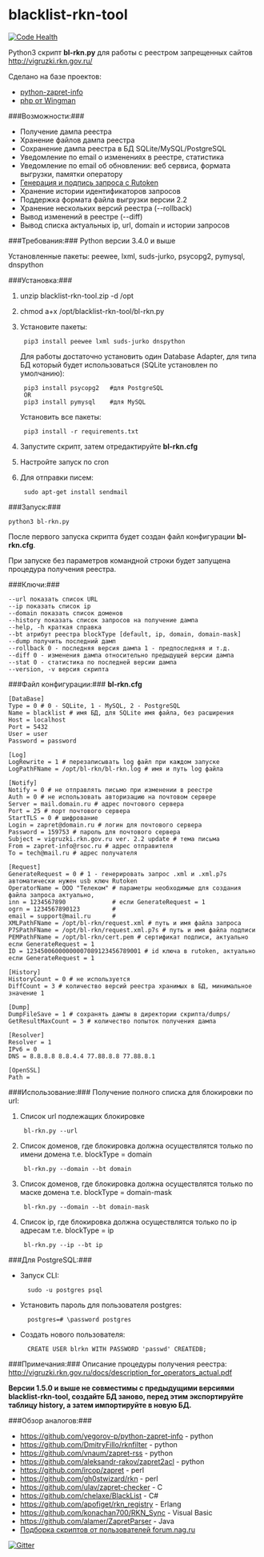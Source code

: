 # blacklist-rkn-tool

[![Code Health](https://landscape.io/github/Prototype-X/blacklist-rkn-tool/master/landscape.svg?style=flat)](https://landscape.io/github/Prototype-X/blacklist-rkn-tool/master)

Python3 скрипт **bl-rkn.py** для работы с реестром запрещенных сайтов http://vigruzki.rkn.gov.ru/

Сделано на базе проектов:
* [python-zapret-info](https://github.com/yegorov-p/python-zapret-info)
* [php от Wingman](https://www.evernote.com/shard/s185/sh/ceb0b021-47e7-4c61-ab43-bc6db27fe919/c535b6e5047ec69d304519fe81c2c9ac?noteKey=c535b6e5047ec69d304519fe81c2c9ac)

###Возможности:###
* Получение дампа реестра
* Хранение файлов дампа реестра
* Сохранение дампа реестра в БД SQLite/MySQL/PostgreSQL
* Уведомление по email о изменениях в реестре, статистика
* Уведомление по email об обновлении: веб сервиса, формата выгрузки, памятки оператору
* [Генерация и подпись запроса с Rutoken](https://github.com/Prototype-X/blacklist-rkn-tool/blob/master/Rutoken.md)
* Хранение истории идентификаторов запросов
* Поддержка формата файла выгрузки версии 2.2
* Хранение нескольких версий реестра (--rollback)
* Вывод изменений в реестре (--diff)
* Вывод списка актуальных ip, url, domain и истории запросов

###Требования:###
Python версии 3.4.0 и выше

Установленные пакеты: peewee, lxml, suds-jurko, psycopg2, pymysql, dnspython

###Установка:###
1. unzip blacklist-rkn-tool.zip  -d /opt 
2. chmod a+x /opt/blacklist-rkn-tool/bl-rkn.py
3. Установите пакеты:

        pip3 install peewee lxml suds-jurko dnspython
    
    Для работы достаточно установить один Database Adapter, для типа БД который будет использоваться (SQLite установлен по умолчанию):
    
        pip3 install psycopg2   #для PostgreSQL
        OR
        pip3 install pymysql    #для MySQL
    
    Установить все пакеты:
        
        pip3 install -r requirements.txt
    
4. Запустите скрипт, затем отредактируйте **bl-rkn.cfg**
5. Настройте запуск по cron

6. Для отправки писем:

        sudo apt-get install sendmail

###Запуск:###

    python3 bl-rkn.py

После первого запуска скрипта будет создан файл конфигурации **bl-rkn.cfg**.

При запуске без параметров командной строки будет запущена процедура получения реестра.

###Ключи:###

    --url показать список URL
    --ip показать список ip
    --domain показать список доменов
    --history показать список запросов на получение дампа
    --help, -h краткая справка
    --bt атрибут реестра blockType [default, ip, domain, domain-mask]  
    --dump получить последний дамп
    --rollback 0 - последняя версия дампа 1 - предпоследняя и т.д.
    --diff 0 - изменения дампа относительно предыдущей версии дампа
    --stat 0 - статистика по последней версии дампа
    --version, -v версия скрипта
    
###Файл конфигурации:###
**bl-rkn.cfg**

    [DataBase]
    Type = 0 # 0 - SQLite, 1 - MySQL, 2 - PostgreSQL
    Name = blacklist # имя БД, для SQLite имя файла, без расширения
    Host = localhost
    Port = 5432
    User = user
    Password = password

    [Log]
    LogRewrite = 1 # перезаписывать log файл при каждом запуске
    LogPathFName = /opt/bl-rkn/bl-rkn.log # имя и путь log файла

    [Notify]
    Notify = 0 # не отправлять письмо при изменении в реестре
    Auth = 0 # не использовать авторизацию на почтовом сервере
    Server = mail.domain.ru # адрес почтового сервера
    Port = 25 # порт почтового сервера
    StartTLS = 0 # шифрование
    Login = zapret@domain.ru # логин для почтового сервера
    Password = 159753 # пароль для почтового сервера
    Subject = vigruzki.rkn.gov.ru ver. 2.2 update # тема письма
    From = zapret-info@rsoc.ru # адрес отправителя
    To = tech@mail.ru # адрес получателя

    [Request]
    GenerateRequest = 0 # 1 - генерировать запрос .xml и .xml.p7s автоматически нужен usb ключ Rutoken
    OperatorName = ООО "Телеком" # параметры необходимые для создания файла запроса актуально,
    inn = 1234567890             # если GenerateRequest = 1
    ogrn = 1234567890123         #
    email = support@mail.ru      #
    XMLPathFName = /opt/bl-rkn/request.xml # путь и имя файла запроса
    P7SPathFName = /opt/bl-rkn/request.xml.p7s # путь и имя файла подписи
    PEMPathFName = /opt/bl-rkn/cert.pem # сертификат подписи, актуально если GenerateRequest = 1
    ID = 12345006000000007089123456789001 # id ключа в rutoken, актуально если GenerateRequest = 1

    [History]
    HistoryCount = 0 # не используется
    DiffCount = 3 # количество версий реестра хранимых в БД, минимальное значение 1 

    [Dump]
    DumpFileSave = 1 # сохранять дампы в директории скрипта/dumps/
    GetResultMaxCount = 3 # количество попыток получения дампа
    
    [Resolver]
    Resolver = 1
    IPv6 = 0
    DNS = 8.8.8.8 8.8.4.4 77.88.8.8 77.88.8.1

    [OpenSSL]
    Path =

###Использование:###
Получение полного списка для блокировки по url:

1. Список url подлежащих блокировке 
    
        bl-rkn.py --url

2. Список доменов, где блокировка должна осуществлятся только по имени домена т.е. blockType = domain

        bl-rkn.py --domain --bt domain

3. Список доменов, где блокировка должна осуществлятся только по маске домена т.е. blockType = domain-mask

        bl-rkn.py --domain --bt domain-mask

4. Список ip, где блокировка должна осуществлятся только по ip адресам т.е. blockType = ip

        bl-rkn.py --ip --bt ip

###Для PostgreSQL:###

* Запуск CLI:

        sudo -u postgres psql
    
* Установить пароль для пользователя postgres:
    
        postgres=# \password postgres

* Создать нового пользователя: 

        CREATE USER blrkn WITH PASSWORD 'passwd' CREATEDB;

###Примечания:###
Описание процедуры получения реестра: http://vigruzki.rkn.gov.ru/docs/description_for_operators_actual.pdf

**Версии 1.5.0 и выше не совместимы с предыдущими версиями blacklist-rkn-tool, создайте БД заново, перед этим экспортируйте таблицу history, а затем импортируйте в новую БД.**

###Обзор аналогов:###

* https://github.com/yegorov-p/python-zapret-info - python
* https://github.com/DmitryFillo/rknfilter - python
* https://github.com/vnaum/zapret-rss - python
* https://github.com/aleksandr-rakov/zapret2acl  - python
* https://github.com/ircop/zapret - perl
* https://github.com/gh0stwizard/rkn  - perl
* https://github.com/ulav/zapret-checker - C
* https://github.com/chelaxe/BlackList - C#
* https://github.com/apofiget/rkn_registry - Erlang
* https://github.com/konachan700/RKN_Sync - Visual Basic
* https://github.com/alamer/ZapretParser - Java
* [Подборка скриптов от пользователей forum.nag.ru](https://www.evernote.com/shard/s185/sh/ceb0b021-47e7-4c61-ab43-bc6db27fe919/c535b6e5047ec69d304519fe81c2c9ac?noteKey=c535b6e5047ec69d304519fe81c2c9ac)

[![Gitter](https://badges.gitter.im/Join%20Chat.svg)](https://gitter.im/Prototype-X/blacklist-rkn-tool?utm_source=badge&utm_medium=badge&utm_campaign=pr-badge)